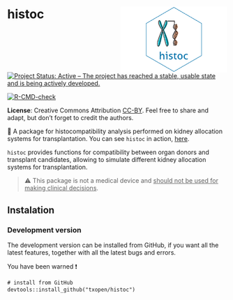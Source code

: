 
<!-- README.md is generated from README.Rmd. Please edit that file -->

# histoc <img src="man/figures/logo.png" height="150" align="right"/>

[![Project Status: Active – The project has reached a stable, usable
state and is being actively
developed.](https://www.repostatus.org/badges/latest/active.svg)](https://www.repostatus.org/#active)

<!-- badges: start -->

[![R-CMD-check](https://github.com/txopen/histoc/workflows/R-CMD-check/badge.svg)](https://github.com/txopen/histoc/actions)
<!-- badges: end -->

**License**: Creative Commons Attribution
[CC-BY](https://creativecommons.org/licenses/by/2.0/). Feel free to
share and adapt, but don’t forget to credit the authors.

:dart: A package for histocompatibility analysis performed on kidney
allocation systems for transplantation. You can see `histoc` in action,
[here](https://txopen.github.io/histoc/).

`histoc` provides functions for compatibility between organ donors and
transplant candidates, allowing to simulate different kidney allocation
systems for transplantation.

> :warning: This package is not a medical device and <ins>should not be
> used for making clinical decisions</ins>.

## Instalation

### Development version

The development version can be installed from GitHub, if you want all
the latest features, together with all the latest bugs and errors.

You have been warned :exclamation:

    # install from GitHub
    devtools::install_github("txopen/histoc")
